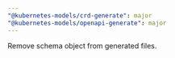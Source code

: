 ```yaml
---
"@kubernetes-models/crd-generate": major
"@kubernetes-models/openapi-generate": major
---
```


Remove schema object from generated files.
